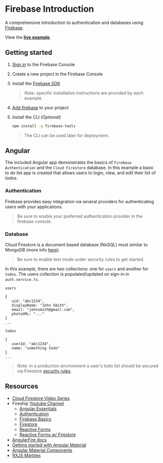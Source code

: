 # Firebase Introduction

A comprehensive introduction to authentication and databases using [Firebase](https://firebase.google.com/).

View the [**live example**](https://ssw-322.web.app/).

## Getting started

1. [Sign in](https://console.firebase.google.com/) to the Firebase Console

1. Create a new project in the Firebase Console

1. Install the [Firebase SDK](https://firebase.google.com/docs/web/setup)

   > *Note*: specific installation instructions are provided by each example.

1. [Add firebase](https://fireship.io/snippets/install-angularfire/) to your project

1. Install the CLI *(Optional)*

   ```bash
   npm install -g firebase-tools
   ```

   > The CLI can be used later for deployment.

## Angular

The included Angular app demonstrates the basics of `Firebase Authentication` and the `Cloud Firestore` database. In this example a basic to do list app is created that allows users to login, view, and edit their list of *todos*.  

### Authentication

Firebase provides easy integration via several providers for authenticating users with your applications. 

> Be sure to enable your preferred authentication provider in the firebase console.

### Database

Cloud Firestore is a document based database (NoSQL) most similar to MongoDB (more info [here](https://www.youtube.com/watch?v=v_hR4K4auoQ&list=PLl-K7zZEsYLluG5MCVEzXAQ7ACZBCuZgZ)).

> Be sure to enable test mode under security rules to get started.

In this example, there are two collections: one for `users` and another for `todos`. The users collection is populated/updated on sign-in in `auth.service.ts`.

`users`
```
{
   uid: "abc1234",
   displayName: "John Smith",
   email: "johnsmith@gmail.com",
   photoURL: "..."
}
...
```

`todos`
```
{
   userId: "abc1234",
   name: "something todo"
}
...
```

> Note: in a production environment a user's todo list should be secured via Firestore [security rules](https://firebase.google.com/docs/rules/basics?authuser=0).


## Resources

- [Cloud Firestore Video Series](https://www.youtube.com/watch?v=v_hR4K4auoQ&list=PLl-K7zZEsYLluG5MCVEzXAQ7ACZBCuZgZ)
- Fireship [Youtube Channel](https://www.youtube.com/channel/UCsBjURrPoezykLs9EqgamOA)
  - [Angular Essentials](https://www.youtube.com/watch?v=oqZ4-ULwfbc&list=PL0vfts4VzfNjsTV_6i9a9iczMnthWqHzM)
  - [Authentication](https://www.youtube.com/watch?v=e8GA1UOj8mE&list=PL0vfts4VzfNg7nTsEkiWCCNB8BvoZcPz4)
  - [Firebase Basics](https://www.youtube.com/watch?v=2ciHixbc4HE&list=PL0vfts4VzfNj28Xp5kmNAdIqABNGhTzKF)
  - [Firestore](https://www.youtube.com/watch?v=jm66TSlVtcc&list=PL0vfts4VzfNiPCzuRPXFZS1Hnw_RvVEXR)
  - [Reactive Forms](https://www.youtube.com/watch?v=JeeUY6WaXiA&t=603s)
  - [Reactive Forms w/ Firestore](https://www.youtube.com/watch?v=MG8n8ggY0mk)
- [AngularFire docs](https://github.com/angular/angularfire)
- [Getting started with Angular Material](https://material.angular.io/guide/getting-started)
- [Angular Material Components](https://material.angular.io/components/categories)
- [RXJS Marbles](https://rxmarbles.com/)

